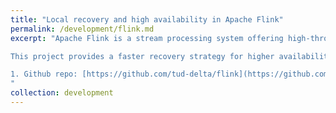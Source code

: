 ```yaml
---
title: "Local recovery and high availability in Apache Flink"
permalink: /development/flink.md
excerpt: "Apache Flink is a stream processing system offering high-throughput and low-latency processing of millions events per second with exactly-once processing guarantees even in face of failures. However, Flink's failover strategy stops data processing, resets the whole job graph, and resumes from the latest checkpoint assuming a replayable input source such as Apache Kafka. This is not suitable for mission-critical jobs that need fast recovery or large-scale jobs running on tens or hundreds of machines where the probability of any node failing becomes so big that may result in subsequent failures that leave the job with no progress between failures.

This project provides a faster recovery strategy for higher availability that resets only the failed operators. The strategy sets up standby tasks that mirror running tasks and receive the state snapshots of the running tasks upon each checkpoint. Tasks that produce output log it until the next checkpoint. When a failure happens the standby task that mirrors the failed running task comes into play and substitutes the failed task. It requests the in-flight log from its upstream tasks and starts processing thereby reducing the failure only to the tasks that failed. This recovery strategy guarantess at-least-once processing since there may be records that will be processed twice, once by the failed task and once by the standby task that substituted it. Techniques like causal logging can help strengthen the processing guarantee to exactly-once accounting also for non-deterministic events like record delivery order, processing-time windows, callback functions executed by timers, and checkpoint signals. Check out the work by Pedro Silvestre ([https://github.com/PSilvestre](https://github.com/PSilvestre)).

1. Github repo: [https://github.com/tud-delta/flink](https://github.com/tud-delta/flink)
"
collection: development
---
```

